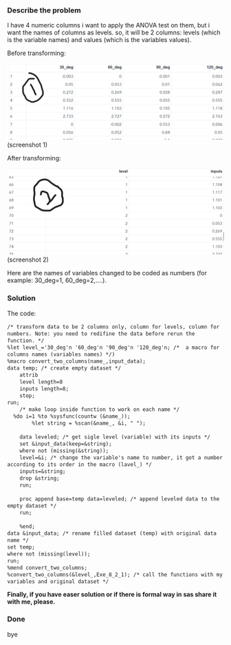### Describe the problem

I have 4 numeric columns i want to apply the ANOVA test on them, but i want the names of columns as levels. so, it will be 2 columns: levels (which is the variable names) and values (which is the variables values).

Before transforming:

![](Images/2024-08-14-12-54-26-image.png) (screenshot 1)

After transforming:

![](Images/2024-08-14-12-55-42-image.png) (screenshot 2)

Here are the names of variables changed to be coded as numbers (for example: 30_deg=1, 60_deg=2,....).

### Solution

The code:

```sas
/* transform data to be 2 columns only, column for levels, column for numbers. Note: you need to redifine the data before rerun the function. */
%let level_='30_deg'n '60_deg'n '90_deg'n '120_deg'n; /*  a macro for columns names (variables names) */)
%macro convert_two_columns(name_,input_data);
data temp; /* create empty dataset */
    attrib 
    level length=8
    inputs length=8;
    stop;
run;
    /* make loop inside function to work on each name */
  %do i=1 %to %sysfunc(countw (&name_));
        %let string = %scan(&name_, &i, " ");

    data leveled; /* get sigle level (variable) with its inputs */
    set &input_data(keep=&string);
    where not (missing(&string));
    level=&i; /* change the variable's name to number, it got a number according to its order in the macro (lavel_) */
    inputs=&string;
    drop &string;
    run;

    proc append base=temp data=leveled; /* append leveled data to the empty dataset */
    run;

    %end;
data &input_data; /* rename filled dataset (temp) with original data name */
set temp;
where not (missing(level));
run;
%mend convert_two_columns;
%convert_two_columns(&level_,Exe_8_2_1); /* call the functions with my variables and original dataset */
```

**Finally, if you have easer solution or if there is formal way in sas share it with me, please.**

### Done

bye
